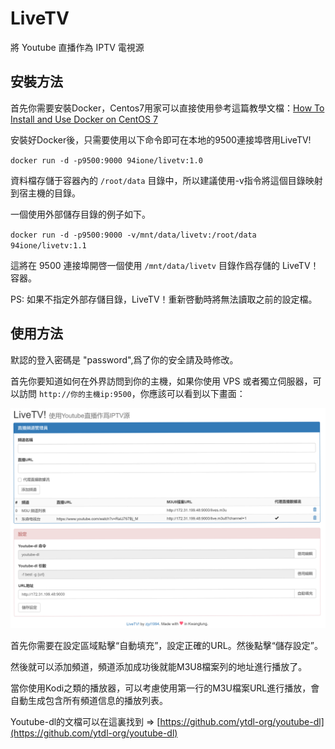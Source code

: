 # LiveTV
將 Youtube 直播作為 IPTV 電視源

## 安裝方法

首先你需要安裝Docker，Centos7用家可以直接使用參考這篇教學文檔：[How To Install and Use Docker on CentOS 7](https://www.digitalocean.com/community/tutorials/how-to-install-and-use-docker-on-centos-7)

安裝好Docker後，只需要使用以下命令即可在本地的9500連接埠啓用LiveTV!

`docker run -d -p9500:9000 94ione/livetv:1.0`

資料檔存儲于容器內的 `/root/data` 目錄中，所以建議使用-v指令將這個目錄映射到宿主機的目錄。

一個使用外部儲存目錄的例子如下。

`docker run -d -p9500:9000 -v/mnt/data/livetv:/root/data 94ione/livetv:1.1`

這將在 9500 連接埠開啓一個使用 `/mnt/data/livetv` 目錄作爲存儲的 LiveTV！ 容器。

PS: 如果不指定外部存儲目錄，LiveTV！重新啓動時將無法讀取之前的設定檔。

## 使用方法

默認的登入密碼是 "password",爲了你的安全請及時修改。

首先你要知道如何在外界訪問到你的主機，如果你使用 VPS 或者獨立伺服器，可以訪問 `http://你的主機ip:9500`，你應該可以看到以下畫面：

![index_page](pic/index-zh.png)

首先你需要在設定區域點擊“自動填充”，設定正確的URL。然後點擊“儲存設定”。

然後就可以添加頻道，頻道添加成功後就能M3U8檔案列的地址進行播放了。

當你使用Kodi之類的播放器，可以考慮使用第一行的M3U檔案URL進行播放，會自動生成包含所有頻道信息的播放列表。

Youtube-dl的文檔可以在這裏找到 => [https://github.com/ytdl-org/youtube-dl](https://github.com/ytdl-org/youtube-dl)
